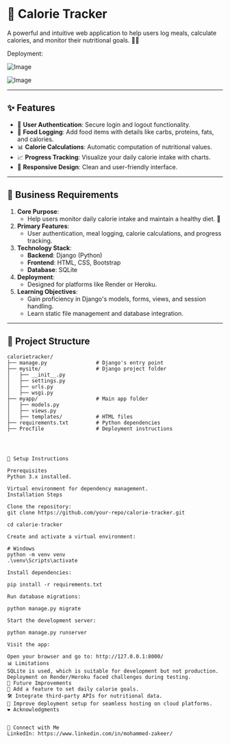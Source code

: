 # 🍎 Calorie Tracker

A powerful and intuitive web application to help users log meals, calculate calories, and monitor their nutritional goals. 🥗💪


Deployment:

![Image](https://github.com/user-attachments/assets/5bec3910-03d0-47eb-abfc-c3a0e5b29816)




![Image](https://github.com/user-attachments/assets/b76c3bf6-d91b-425f-9ede-b45d842ebc2b)

---

## ✨ Features

- 🔐 **User Authentication**: Secure login and logout functionality.
- 🥘 **Food Logging**: Add food items with details like carbs, proteins, fats, and calories.
- 📊 **Calorie Calculations**: Automatic computation of nutritional values.
- 📈 **Progress Tracking**: Visualize your daily calorie intake with charts.
- 🌟 **Responsive Design**: Clean and user-friendly interface.

---

## 🎯 Business Requirements

1. **Core Purpose**:
   - Help users monitor daily calorie intake and maintain a healthy diet. 🥗
2. **Primary Features**:
   - User authentication, meal logging, calorie calculations, and progress tracking.
3. **Technology Stack**:
   - **Backend**: Django (Python)
   - **Frontend**: HTML, CSS, Bootstrap
   - **Database**: SQLite
4. **Deployment**:
   - Designed for platforms like Render or Heroku.
5. **Learning Objectives**:
   - Gain proficiency in Django's models, forms, views, and session handling.
   - Learn static file management and database integration.

---

## 📂 Project Structure

```plaintext
calorietracker/
├── manage.py                # Django's entry point
├── mysite/                  # Django project folder
│   ├── __init__.py
│   ├── settings.py
│   ├── urls.py
│   ├── wsgi.py
├── myapp/                   # Main app folder
│   ├── models.py
│   ├── views.py
│   ├── templates/           # HTML files
├── requirements.txt         # Python dependencies
├── Procfile                 # Deployment instructions




🚀 Setup Instructions

Prerequisites
Python 3.x installed.

Virtual environment for dependency management.
Installation Steps

Clone the repository:
git clone https://github.com/your-repo/calorie-tracker.git

cd calorie-tracker

Create and activate a virtual environment:

# Windows
python -m venv venv
.\venv\Scripts\activate

Install dependencies:

pip install -r requirements.txt

Run database migrations:

python manage.py migrate

Start the development server:

python manage.py runserver

Visit the app:

Open your browser and go to: http://127.0.0.1:8000/
📊 Limitations
SQLite is used, which is suitable for development but not production.
Deployment on Render/Heroku faced challenges during testing.
🎨 Future Improvements
🎯 Add a feature to set daily calorie goals.
🛠️ Integrate third-party APIs for nutritional data.
🚀 Improve deployment setup for seamless hosting on cloud platforms.
❤️ Acknowledgments


🌟 Connect with Me
LinkedIn: https://www.linkedin.com/in/mohammed-zakeer/
